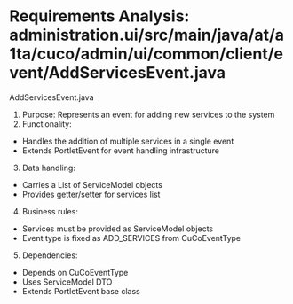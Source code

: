 # Requirements Analysis: administration.ui/src/main/java/at/a1ta/cuco/admin/ui/common/client/event/AddServicesEvent.java

AddServicesEvent.java
1. Purpose: Represents an event for adding new services to the system
2. Functionality:
- Handles the addition of multiple services in a single event
- Extends PortletEvent for event handling infrastructure
3. Data handling:
- Carries a List of ServiceModel objects
- Provides getter/setter for services list
4. Business rules:
- Services must be provided as ServiceModel objects
- Event type is fixed as ADD_SERVICES from CuCoEventType
5. Dependencies:
- Depends on CuCoEventType
- Uses ServiceModel DTO
- Extends PortletEvent base class